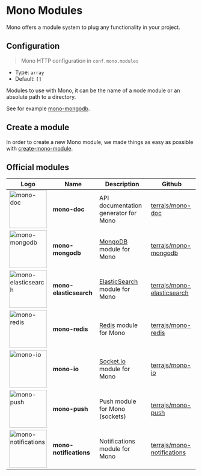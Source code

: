 # Mono Modules

Mono offers a module system to plug any functionality in your project.

## Configuration

> Mono HTTP configuration in `conf.mono.modules`

- Type: `array`
- Default: `[]`

Modules to use with Mono, it can be the name of a node module or an absolute path to a directory.

See for example [mono-mongodb](https://github.com/terrajs/mono-mongodb).

## Create a module

In order to create a new Mono module, we made things as easy as possible with [create-mono-module](https://github.com/terrajs/create-mono-module).

## Official modules


| Logo | Name | Description | Github |
|------|------|-------------|---------|
| <img src="https://user-images.githubusercontent.com/904724/33894583-9b1ab5e0-df5e-11e7-9ee3-b745f1038a79.png" width="100" alt="mono-doc"/> | <b>mono-doc</b> | API documentation generator for Mono | [terrajs/mono-doc](https://github.com/terrajs/mono-doc) |
| <img src="https://user-images.githubusercontent.com/904724/33893596-1b6a5e56-df5c-11e7-9c74-530e53a852ad.png" width="100" alt="mono-mongodb"/> | <b>mono-mongodb</b> | [MongoDB](https://www.mongodb.com) module for Mono | [terrajs/mono-mongodb](https://github.com/terrajs/mono-mongodb) |
| <img src="https://user-images.githubusercontent.com/904724/33893907-e7a34866-df5c-11e7-841f-b044f1a5d292.png" width="100" alt="mono-elasticsearch"/> | <b>mono-elasticsearch</b> | [ElasticSearch](http://elastic.co) module for Mono | [terrajs/mono-elasticsearch](https://github.com/terrajs/mono-elasticsearch) |
| <img src="https://user-images.githubusercontent.com/904724/33894062-52032a1e-df5d-11e7-86df-4e5cc2215964.png" width="100" alt="mono-redis"/> | <b>mono-redis</b> | [Redis](https://redis.io/) module for Mono | [terrajs/mono-redis](https://github.com/terrajs/mono-redis) |
| <img src="https://user-images.githubusercontent.com/904724/33894294-ee688e1c-df5d-11e7-8234-7dbcc7924d4b.png" width="100" alt="mono-io"/> | <b>mono-io</b> | [Socket.io](https://socket.io/) module for Mono | [terrajs/mono-io](https://github.com/terrajs/mono-io) |
| <img src="https://user-images.githubusercontent.com/904724/33894394-323ea068-df5e-11e7-97c9-5b4599f45057.png" width="100" alt="mono-push"/> | <b>mono-push</b> | Push module for Mono (sockets) | [terrajs/mono-push](https://github.com/terrajs/mono-push) |
| <img src="https://user-images.githubusercontent.com/904724/33894484-6712c030-df5e-11e7-9ac3-5cb19eeb2a9e.png" width="100" alt="mono-notifications"/> | <b>mono-notifications</b> | Notifications module for Mono | [terrajs/mono-notifications](https://github.com/terrajs/mono-notifications) |
